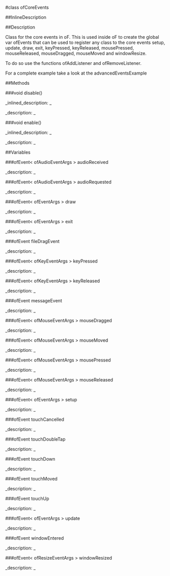 #class ofCoreEvents


##InlineDescription








##Description

Class for the core events in oF. This is used inside oF to create the global var ofEvents that can be used to register any class to the core events setup, update, draw, exit, keyPressed, keyReleased, mousePressed, mouseReleased, mouseDragged, mouseMoved and windowResize.

To do so use the functions ofAddListener and ofRemoveListener.

For a complete example take a look at the advancedEventsExample





##Methods



###void disable()

<!--
_syntax: disable()_
_name: disable_
_returns: void_
_returns_description: _
_parameters: _
_access: public_
_version_started: 006_
_version_deprecated: _
_summary: _
_constant: False_
_static: no_
_visible: True_
_advanced: False_
-->

_inlined_description: _









_description: _








<!----------------------------------------------------------------------------->

###void enable()

<!--
_syntax: enable()_
_name: enable_
_returns: void_
_returns_description: _
_parameters: _
_access: public_
_version_started: 006_
_version_deprecated: _
_summary: _
_constant: False_
_static: no_
_visible: True_
_advanced: False_
-->

_inlined_description: _









_description: _








<!----------------------------------------------------------------------------->

##Variables



###ofEvent< ofAudioEventArgs > audioReceived

<!--
_name: audioReceived_
_type: ofEvent< ofAudioEventArgs >_
_access: public_
_version_started: 006_
_version_deprecated: _
_summary: _
_visible: True_
_constant: False_
_advanced: False_
-->

_description: _








<!----------------------------------------------------------------------------->

###ofEvent< ofAudioEventArgs > audioRequested

<!--
_name: audioRequested_
_type: ofEvent< ofAudioEventArgs >_
_access: public_
_version_started: 006_
_version_deprecated: _
_summary: _
_visible: True_
_constant: False_
_advanced: False_
-->

_description: _








<!----------------------------------------------------------------------------->

###ofEvent< ofEventArgs > draw

<!--
_name: draw_
_type: ofEvent< ofEventArgs >_
_access: public_
_version_started: 006_
_version_deprecated: _
_summary: _
_visible: True_
_constant: False_
_advanced: False_
-->

_description: _








<!----------------------------------------------------------------------------->

###ofEvent< ofEventArgs > exit

<!--
_name: exit_
_type: ofEvent< ofEventArgs >_
_access: public_
_version_started: 006_
_version_deprecated: _
_summary: _
_visible: True_
_constant: False_
_advanced: False_
-->

_description: _








<!----------------------------------------------------------------------------->

###ofEvent fileDragEvent

<!--
_name: fileDragEvent_
_type: ofEvent_
_access: public_
_version_started: 0073_
_version_deprecated: _
_summary: _
_visible: True_
_constant: True_
_advanced: False_
-->

_description: _








<!----------------------------------------------------------------------------->

###ofEvent< ofKeyEventArgs > keyPressed

<!--
_name: keyPressed_
_type: ofEvent< ofKeyEventArgs >_
_access: public_
_version_started: 006_
_version_deprecated: _
_summary: _
_visible: True_
_constant: False_
_advanced: False_
-->

_description: _








<!----------------------------------------------------------------------------->

###ofEvent< ofKeyEventArgs > keyReleased

<!--
_name: keyReleased_
_type: ofEvent< ofKeyEventArgs >_
_access: public_
_version_started: 006_
_version_deprecated: _
_summary: _
_visible: True_
_constant: False_
_advanced: False_
-->

_description: _








<!----------------------------------------------------------------------------->

###ofEvent messageEvent

<!--
_name: messageEvent_
_type: ofEvent_
_access: public_
_version_started: 0073_
_version_deprecated: _
_summary: _
_visible: True_
_constant: True_
_advanced: False_
-->

_description: _








<!----------------------------------------------------------------------------->

###ofEvent< ofMouseEventArgs > mouseDragged

<!--
_name: mouseDragged_
_type: ofEvent< ofMouseEventArgs >_
_access: public_
_version_started: 006_
_version_deprecated: _
_summary: _
_visible: True_
_constant: False_
_advanced: False_
-->

_description: _








<!----------------------------------------------------------------------------->

###ofEvent< ofMouseEventArgs > mouseMoved

<!--
_name: mouseMoved_
_type: ofEvent< ofMouseEventArgs >_
_access: public_
_version_started: 006_
_version_deprecated: _
_summary: _
_visible: True_
_constant: False_
_advanced: False_
-->

_description: _








<!----------------------------------------------------------------------------->

###ofEvent< ofMouseEventArgs > mousePressed

<!--
_name: mousePressed_
_type: ofEvent< ofMouseEventArgs >_
_access: public_
_version_started: 006_
_version_deprecated: _
_summary: _
_visible: True_
_constant: False_
_advanced: False_
-->

_description: _








<!----------------------------------------------------------------------------->

###ofEvent< ofMouseEventArgs > mouseReleased

<!--
_name: mouseReleased_
_type: ofEvent< ofMouseEventArgs >_
_access: public_
_version_started: 006_
_version_deprecated: _
_summary: _
_visible: True_
_constant: False_
_advanced: False_
-->

_description: _








<!----------------------------------------------------------------------------->

###ofEvent< ofEventArgs > setup

<!--
_name: setup_
_type: ofEvent< ofEventArgs >_
_access: public_
_version_started: 006_
_version_deprecated: _
_summary: _
_visible: True_
_constant: False_
_advanced: False_
-->

_description: _








<!----------------------------------------------------------------------------->

###ofEvent touchCancelled

<!--
_name: touchCancelled_
_type: ofEvent_
_access: public_
_version_started: 0073_
_version_deprecated: _
_summary: _
_visible: True_
_constant: True_
_advanced: False_
-->

_description: _








<!----------------------------------------------------------------------------->

###ofEvent touchDoubleTap

<!--
_name: touchDoubleTap_
_type: ofEvent_
_access: public_
_version_started: 0073_
_version_deprecated: _
_summary: _
_visible: True_
_constant: True_
_advanced: False_
-->

_description: _








<!----------------------------------------------------------------------------->

###ofEvent touchDown

<!--
_name: touchDown_
_type: ofEvent_
_access: public_
_version_started: 0073_
_version_deprecated: _
_summary: _
_visible: True_
_constant: True_
_advanced: False_
-->

_description: _








<!----------------------------------------------------------------------------->

###ofEvent touchMoved

<!--
_name: touchMoved_
_type: ofEvent_
_access: public_
_version_started: 0073_
_version_deprecated: _
_summary: _
_visible: True_
_constant: True_
_advanced: False_
-->

_description: _








<!----------------------------------------------------------------------------->

###ofEvent touchUp

<!--
_name: touchUp_
_type: ofEvent_
_access: public_
_version_started: 0073_
_version_deprecated: _
_summary: _
_visible: True_
_constant: True_
_advanced: False_
-->

_description: _








<!----------------------------------------------------------------------------->

###ofEvent< ofEventArgs > update

<!--
_name: update_
_type: ofEvent< ofEventArgs >_
_access: public_
_version_started: 006_
_version_deprecated: _
_summary: _
_visible: True_
_constant: False_
_advanced: False_
-->

_description: _








<!----------------------------------------------------------------------------->

###ofEvent windowEntered

<!--
_name: windowEntered_
_type: ofEvent_
_access: public_
_version_started: 0073_
_version_deprecated: _
_summary: _
_visible: True_
_constant: True_
_advanced: False_
-->

_description: _








<!----------------------------------------------------------------------------->

###ofEvent< ofResizeEventArgs > windowResized

<!--
_name: windowResized_
_type: ofEvent< ofResizeEventArgs >_
_access: public_
_version_started: 006_
_version_deprecated: _
_summary: _
_visible: True_
_constant: False_
_advanced: False_
-->

_description: _








<!----------------------------------------------------------------------------->

